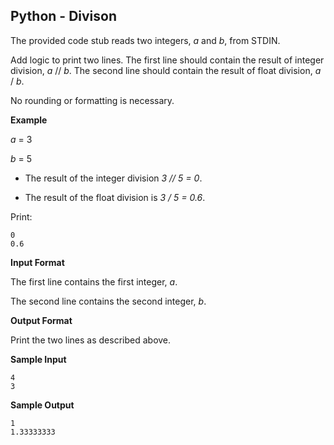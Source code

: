 ## Python - Divison

The provided code stub reads two integers, *a* and *b*, from STDIN.

Add logic to print two lines. The first line should contain the result of integer division, *a* // *b*. The second line should contain the result of float division, *a* / *b*.

No rounding or formatting is necessary.

**Example**

*a* = 3

*b* = 5

* The result of the integer division *3 // 5 = 0*. 

* The result of the float division is *3 / 5 = 0.6*. 

Print:

```
0
0.6
```

**Input Format**

The first line contains the first integer, *a*.

The second line contains the second integer, *b*.

**Output Format**

Print the two lines as described above. 

**Sample Input**

```
4
3
```

**Sample Output**

```
1
1.33333333
```

